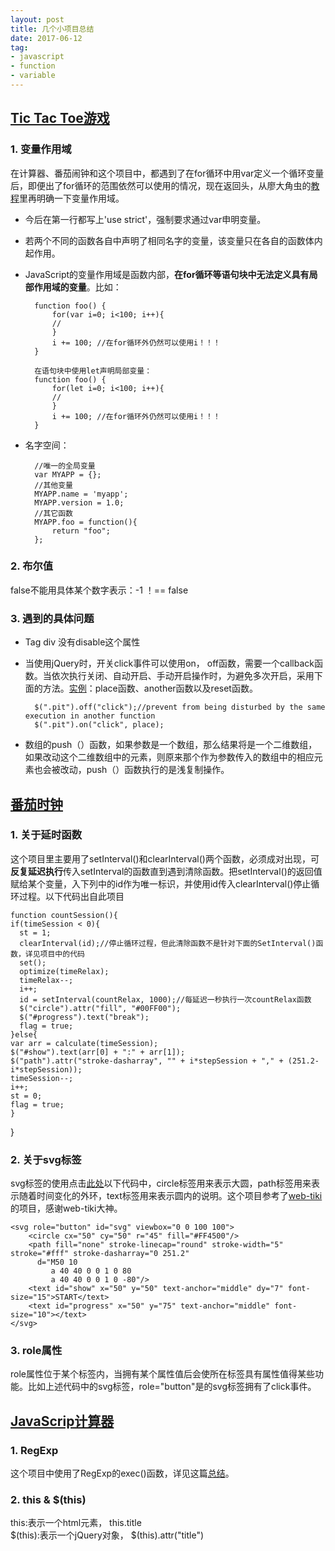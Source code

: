 ```yaml
---
layout: post
title: 几个小项目总结
date: 2017-06-12
tag:
- javascript
- function
- variable
---
```

## [Tic Tac Toe游戏](https://codepen.io/ginnko/full/dRPXGv/)
### 1. 变量作用域  
在计算器、番茄闹钟和这个项目中，都遇到了在for循环中用var定义一个循环变量后，即便出了for循环的范围依然可以使用的情况，现在返回头，从廖大角虫的[教程](http://www.liaoxuefeng.com/wiki/001434446689867b27157e896e74d51a89c25cc8b43bdb3000/0014344993159773a464f34e1724700a6d5dd9e235ceb7c000)里再明确一下变量作用域。

- 今后在第一行都写上'use strict'，强制要求通过var申明变量。
- 若两个不同的函数各自中声明了相同名字的变量，该变量只在各自的函数体内起作用。
- JavaScript的变量作用域是函数内部，**在for循环等语句块中无法定义具有局部作用域的变量**。比如： 

		function foo() {
			for(var i=0; i<100; i++){
			//
			}
			i += 100; //在for循环外仍然可以使用i！！！
		}

		在语句块中使用let声明局部变量：
		function foo() {
			for(let i=0; i<100; i++){
			//
			}
			i += 100; //在for循环外仍然可以使用i！！！
		}

- 名字空间：

		//唯一的全局变量
		var MYAPP = {};
		//其他变量
		MYAPP.name = 'myapp';
		MYAPP.version = 1.0;
		//其它函数
		MYAPP.foo = function(){
			return "foo";
		};

### 2. 布尔值
false不能用具体某个数字表示：-1 ！== false

### 3. 遇到的具体问题
- Tag div 没有disable这个属性
- 当使用jQuery时，开关click事件可以使用on， off函数，需要一个callback函数。当依次执行关闭、自动开启、手动开启操作时，为避免多次开启，采用下面的方法。[实例](https://codepen.io/ginnko/pen/dRPXGv)：place函数、another函数以及reset函数。

		$(".pit").off("click");//prevent from being disturbed by the same execution in another function
 		$(".pit").on("click", place);

- 数组的push（）函数，如果参数是一个数组，那么结果将是一个二维数组，如果改动这个二维数组中的元素，则原来那个作为参数传入的数组中的相应元素也会被改动，push（）函数执行的是浅复制操作。



## [番茄时钟](https://codepen.io/ginnko/full/EXxXJw/)
### 1. 关于延时函数
这个项目里主要用了setInterval()和clearInterval()两个函数，必须成对出现，可**反复延迟执行**传入setInterval的函数直到遇到清除函数。把setInterval()的返回值赋给某个变量，入下列中的id作为唯一标识，并使用id传入clearInterval()停止循环过程。以下代码出自此项目

	function countSession(){
    if(timeSession < 0){
      st = 1;
      clearInterval(id);//停止循环过程，但此清除函数不是针对下面的SetInterval()函数，详见项目中的代码
      set();
      optimize(timeRelax);
      timeRelax--;
      i++;
      id = setInterval(countRelax, 1000);//每延迟一秒执行一次countRelax函数
      $("circle").attr("fill", "#00FF00");
      $("#progress").text("break");
      flag = true;
 	}else{
    var arr = calculate(timeSession);
    $("#show").text(arr[0] + ":" + arr[1]);
    $("path").attr("stroke-dasharray", "" + i*stepSession + "," + (251.2-i*stepSession));
    timeSession--;
    i++;
    st = 0;
    flag = true;
    }
}

### 2. 关于svg标签
svg标签的使用点击[此处](https://developer.mozilla.org/zh-CN/docs/Web/SVG/Tutorial/Paths)以下代码中，circle标签用来表示大圆，path标签用来表示随着时间变化的外环，text标签用来表示圆内的说明。这个项目参考了[web-tiki](https://codepen.io/web-tiki/full/qEGvMN/)的项目，感谢web-tiki大神。

	<svg role="button" id="svg" viewbox="0 0 100 100">
    	<circle cx="50" cy="50" r="45" fill="#FF4500"/>
    	<path fill="none" stroke-linecap="round" stroke-width="5" stroke="#fff" stroke-dasharray="0 251.2"
          d="M50 10
             a 40 40 0 0 1 0 80
             a 40 40 0 0 1 0 -80"/>
    	<text id="show" x="50" y="50" text-anchor="middle" dy="7" font-size="15">START</text>
    	<text id="progress" x="50" y="75" text-anchor="middle" font-size="10"></text>
    </svg>

### 3. role属性
role属性位于某个标签内，当拥有某个属性值后会使所在标签具有属性值得某些功能。比如上述代码中的svg标签，role="button"是的svg标签拥有了click事件。

## [JavaScrip计算器](https://codepen.io/ginnko/full/EXxXJw/)
### 1. RegExp
这个项目中使用了RegExp的exec()函数，详见这篇[总结]()。
### 2. this & $(this)
this:表示一个html元素， this.title  
$(this):表示一个jQuery对象， $(this).attr("title")





